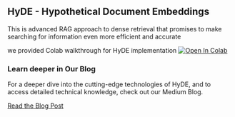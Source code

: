 
## HyDE - Hypothetical Document Embeddings
This is advanced RAG  approach to dense retrieval that promises to make searching for information even more efficient and accurate


we provided Colab walkthrough for HyDE implementation   <a href="https://colab.research.google.com/github/lancedb/vectordb-recipes/blob/main/examples/Advance-RAG-with-HyDE/main.ipynb"><img src="https://colab.research.google.com/assets/colab-badge.svg" alt="Open In Colab"></a>


### Learn deeper in Our Blog 

For a deeper dive into the cutting-edge technologies of HyDE, and to access detailed technical knowledge, check out our Medium Blog.

[Read the Blog Post]()
 
